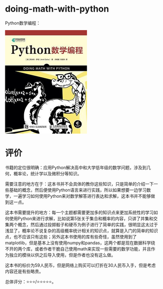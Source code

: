 # doing-math-with-python
Python数学编程：

![Python数学编程](README/s33919705.jpg)

# 评价

书籍的定位很明确：应用Python解决高中和大学低年级的数学问题，涉及到几何，概率论，统计学以及微积分等知识。

需要注意的地方在于：这本书并不会具体的教你这些知识，只是简单的介绍一下一些基础的概念，然后便使用Python语言来进行实践，所以如果想要一边学习数学，一遍学习如何使用Python来对数学解答进行表达和求解，这本书并不能够做到这一点。

这本书需要提升的地方：每一个主题都需要更加多的知识点来更加系统性的学习如何使用Python来进行求解，比如说第5张关于集合和概率的内容，只讲了并集和交集两个概念，然后通过投掷骰子和硬币为例子进行了简单的实践，很明显这太过于浅显了，概率论不说复杂的高级概率统计相关的知识点，就算是入门的简单的知识点，也不应该只有这些；另外这本书使用的库有些奇怪，虽然使用到了matplotlib，但是基本上没有使用numpy和pandas，这两个都是现在数据科学绕不开的两个库，或者作者干脆自己使用math来实现一些需要的数学功能，并且作为独立的模块以供之后导入使用，但是作者也没有这么做。

这本书的标价为59人民币，但是网络上购买可以打折在30人民币入手，但是考虑内容还是有些略贵。

总体评分：⭐⭐⭐/⭐⭐⭐⭐⭐。

